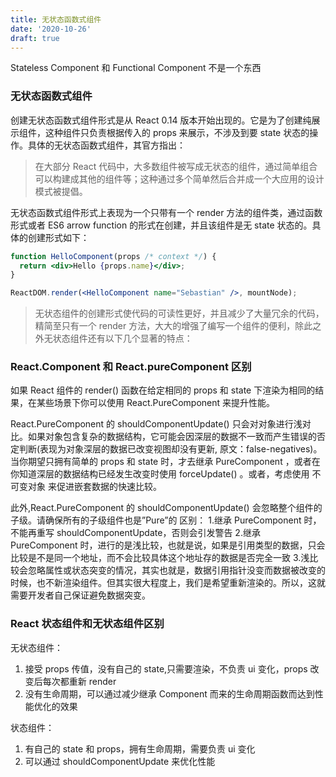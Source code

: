 ```yaml
---
title: 无状态函数式组件
date: '2020-10-26'
draft: true
---
```


Stateless Component 和 Functional Component 不是一个东西

### 无状态函数式组件

创建无状态函数式组件形式是从 React 0.14 版本开始出现的。它是为了创建纯展示组件，这种组件只负责根据传入的 props 来展示，不涉及到要 state 状态的操作。具体的无状态函数式组件，其官方指出：

> 在大部分 React 代码中，大多数组件被写成无状态的组件，通过简单组合可以构建成其他的组件等；这种通过多个简单然后合并成一个大应用的设计模式被提倡。

无状态函数式组件形式上表现为一个只带有一个 render 方法的组件类，通过函数形式或者 ES6 arrow function 的形式在创建，并且该组件是无 state 状态的。具体的创建形式如下：

```jsx
function HelloComponent(props /* context */) {
  return <div>Hello {props.name}</div>;
}

ReactDOM.render(<HelloComponent name="Sebastian" />, mountNode);
```

> 无状态组件的创建形式使代码的可读性更好，并且减少了大量冗余的代码，精简至只有一个 render 方法，大大的增强了编写一个组件的便利，除此之外无状态组件还有以下几个显著的特点：

### React.Component 和 React.pureComponent 区别

如果 React 组件的 render() 函数在给定相同的 props 和 state 下渲染为相同的结果，在某些场景下你可以使用 React.PureComponent 来提升性能。

React.PureComponent 的 shouldComponentUpdate() 只会对对象进行浅对比。如果对象包含复杂的数据结构，它可能会因深层的数据不一致而产生错误的否定判断(表现为对象深层的数据已改变视图却没有更新, 原文：false-negatives)。当你期望只拥有简单的 props 和 state 时，才去继承 PureComponent ，或者在你知道深层的数据结构已经发生改变时使用 forceUpdate() 。或者，考虑使用 不可变对象 来促进嵌套数据的快速比较。

此外,React.PureComponent 的 shouldComponentUpdate() 会忽略整个组件的子级。请确保所有的子级组件也是”Pure”的
区别： 1.继承 PureComponent 时，不能再重写 shouldComponentUpdate，否则会引发警告 2.继承 PureComponent 时，进行的是浅比较，也就是说，如果是引用类型的数据，只会比较是不是同一个地址，而不会比较具体这个地址存的数据是否完全一致 3.浅比较会忽略属性或状态突变的情况，其实也就是，数据引用指针没变而数据被改变的时候，也不新渲染组件。但其实很大程度上，我们是希望重新渲染的。所以，这就需要开发者自己保证避免数据突变。

### React 状态组件和无状态组件区别

无状态组件：

1. 接受 props 传值，没有自己的 state,只需要渲染，不负责 ui 变化，props 改变后每次都重新 render
2. 没有生命周期，可以通过减少继承 Component 而来的生命周期函数而达到性能优化的效果

状态组件：

1. 有自己的 state 和 props，拥有生命周期，需要负责 ui 变化
2. 可以通过 shouldComponentUpdate 来优化性能
